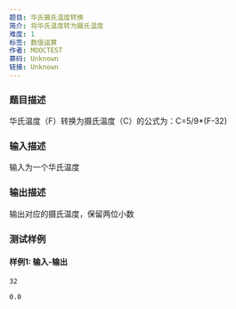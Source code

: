 ```yaml
---
题目: 华氏摄氏温度转换
简介: 将华氏温度转为摄氏温度
难度: 1
标签: 数值运算
作者: MOOCTEST
慕码: Unknown
链接: Unknown
---
```


### 题目描述

华氏温度（F）转换为摄氏温度（C）的公式为：C=5/9*(F-32)

### 输入描述

输入为一个华氏温度

### 输出描述

输出对应的摄氏温度，保留两位小数

### 测试样例

#### 样例1: 输入-输出

```
32
```

```
0.0
```

